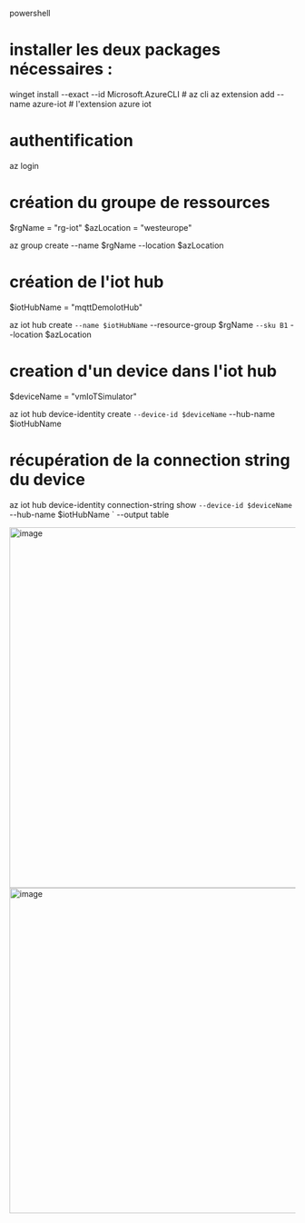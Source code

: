 powershell

# installer les deux packages nécessaires : 
winget install --exact --id Microsoft.AzureCLI  # az cli
az extension add --name azure-iot               # l'extension azure iot

# authentification
az login 

# création du groupe de ressources

$rgName = "rg-iot"
$azLocation = "westeurope"

az group create --name $rgName --location $azLocation

# création de l'iot hub

$iotHubName = "mqttDemoIotHub"

az iot hub create `
  --name $iotHubName `
  --resource-group $rgName `
  --sku B1 `
  --location $azLocation

# creation d'un device dans l'iot hub

$deviceName = "vmIoTSimulator"

az iot hub device-identity create `
  --device-id $deviceName `
  --hub-name $iotHubName

# récupération de la connection string du device

az iot hub device-identity connection-string show `
  --device-id $deviceName `
  --hub-name $iotHubName `
  --output table



<img width="1305" height="635" alt="image" src="https://github.com/user-attachments/assets/8bdeb179-d518-4dcd-9dd1-3875611a63c6" />
<img width="1042" height="573" alt="image" src="https://github.com/user-attachments/assets/6594ba40-d83e-4684-a72b-670d6f4c4a4c" />
